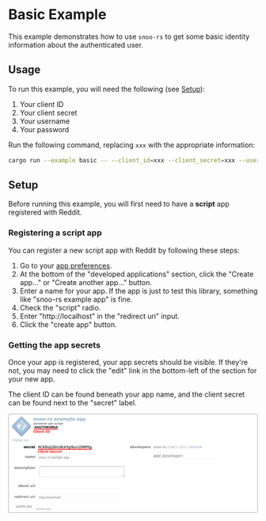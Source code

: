 # Basic Example

This example demonstrates how to use `snoo-rs` to get some basic identity information about the authenticated user.

## Usage

To run this example, you will need the following (see [Setup](#setup)):

1. Your client ID
1. Your client secret
1. Your username
1. Your password

Run the following command, replacing `xxx` with the appropriate information:

```sh
cargo run --example basic -- --client_id=xxx --client_secret=xxx --username=xxx --password=xxx
```

## Setup

Before running this example, you will first need to have a **script** app
registered with Reddit.

### Registering a script app

You can register a new script app with Reddit by following these steps:

1. Go to your [app preferences].
1. At the bottom of the "developed applications" section, click the
   "Create app..." or "Create another app..." button.
1. Enter a name for your app. If the app is just to test this library,
   something like "snoo-rs example app" is fine.
1. Check the "script" radio.
1. Enter "http://localhost" in the "redirect uri" input.
1. Click the "create app" button.

[app preferences]: https://www.reddit.com/prefs/apps/

### Getting the app secrets

Once your app is registered, your app secrets should be visible. If they're
not, you may need to click the "edit" link in the bottom-left of the section
for your new app.

The client ID can be found beneath your app name, and the client secret can be
found next to the "secret" label.

![Location of your app secrets](../_assets/application_secrets.png)
